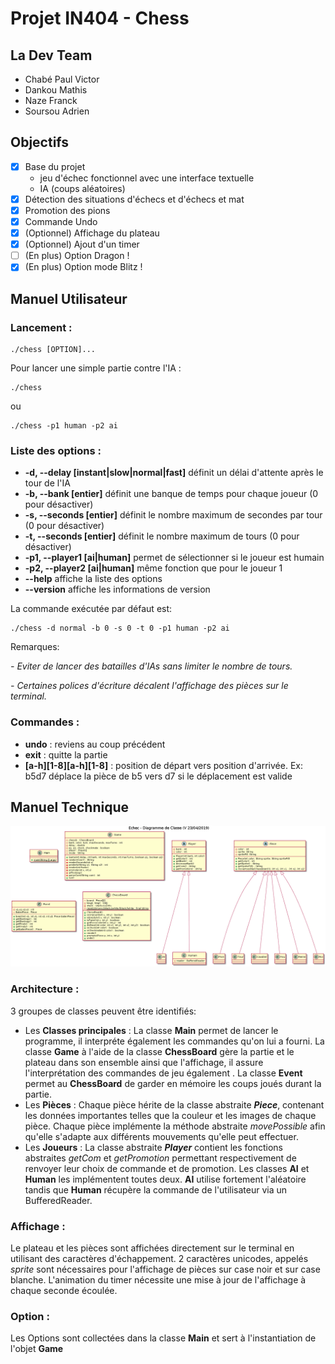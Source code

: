 # Projet IN404 - Chess

## La Dev Team
- Chabé Paul Victor 
- Dankou Mathis
- Naze Franck
- Soursou Adrien
## Objectifs
- [x] Base du projet
	- jeu d'échec fonctionnel avec une interface textuelle
	- IA (coups aléatoires)
- [x] Détection des situations d'échecs et d'échecs et mat
- [x] Promotion des pions
- [x] Commande Undo
- [x] (Optionnel) Affichage du plateau
- [x] (Optionnel) Ajout d'un timer
- [ ] (En plus) Option Dragon !
- [x] (En plus) Option mode Blitz !

## Manuel Utilisateur
### Lancement :
```shell
./chess [OPTION]...
```
Pour lancer une simple partie contre l'IA :
```shell
./chess
```
ou
```shell
./chess -p1 human -p2 ai

```

### Liste des options :
- **-d, --delay [instant|slow|normal|fast]** définit un délai d'attente après le tour de l'IA
- **-b, --bank [entier]** définit une banque de temps pour chaque joueur (0 pour désactiver)
- **-s, --seconds [entier]** définit le nombre maximum de secondes par tour (0 pour désactiver)
- **-t, --seconds [entier]** définit le nombre maximum de tours (0 pour désactiver)
- **-p1, --player1 [ai|human]** permet de sélectionner si le joueur est humain
- **-p2, --player2 [ai|human]** même fonction que pour le joueur 1
- **--help** affiche la liste des options
- **--version** affiche les informations de version

La commande exécutée par défaut est:
```shell
./chess -d normal -b 0 -s 0 -t 0 -p1 human -p2 ai
```
Remarques:

*- Eviter de lancer des batailles d'IAs sans limiter le nombre de tours.*

*- Certaines polices d'écriture décalent l'affichage des pièces sur le terminal.*

### Commandes :
- **undo** : reviens au coup précédent
- **exit** : quitte la partie
- **[a-h][1-8][a-h][1-8]** : position de départ vers position d'arrivée. Ex: b5d7 déplace la pièce de b5 vers d7 si le déplacement est valide

## Manuel Technique
![diagramme de classe](Classes.png)
### Architecture :
3 groupes de classes peuvent être identifiés:
 - Les **Classes principales** : La classe **Main** permet de lancer le programme, il interpréte également les commandes qu'on lui a fourni. La classe **Game** à l'aide de la classe **ChessBoard** gère la partie et le plateau dans son ensemble ainsi que l'affichage, il assure l'interprétation des commandes de jeu également . La classe **Event** permet au **ChessBoard** de garder en mémoire les coups joués durant la partie. 
 - Les **Pièces** : Chaque pièce hérite de la classe abstraite ***Piece***, contenant les données importantes telles que la couleur et les images de chaque pièce. Chaque pièce implémente la méthode abstraite *movePossible* afin qu'elle s'adapte aux différents mouvements qu'elle peut effectuer.
 - Les **Joueurs** : La classe abstraite ***Player*** contient les fonctions abstraites *getCom* et *getPromotion* permettant respectivement de renvoyer leur choix de commande et de promotion. Les classes **AI** et **Human**  les implémentent toutes deux.  **AI** utilise fortement l'aléatoire tandis que **Human** récupère la commande de l'utilisateur via un BufferedReader.
### Affichage :
Le plateau et les pièces sont affichées directement sur le terminal en utilisant des caractères d'échappement. 2 caractères unicodes, appelés *sprite* sont nécessaires pour l'affichage de pièces sur case noir et sur case blanche.
L'animation du timer nécessite une mise à jour de l'affichage à chaque seconde écoulée.
### Option :
Les Options sont collectées dans la classe **Main** et sert à l'instantiation de l'objet **Game**
